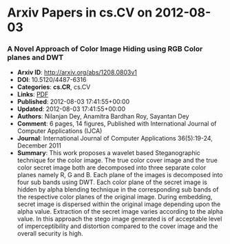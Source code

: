 # Arxiv Papers in cs.CV on 2012-08-03
### A Novel Approach of Color Image Hiding using RGB Color planes and DWT
- **Arxiv ID**: http://arxiv.org/abs/1208.0803v1
- **DOI**: 10.5120/4487-6316
- **Categories**: **cs.CR**, cs.CV
- **Links**: [PDF](http://arxiv.org/pdf/1208.0803v1)
- **Published**: 2012-08-03 17:41:55+00:00
- **Updated**: 2012-08-03 17:41:55+00:00
- **Authors**: Nilanjan Dey, Anamitra Bardhan Roy, Sayantan Dey
- **Comment**: 6 pages, 14 figures, Published with International Journal of Computer
  Applications (IJCA)
- **Journal**: International Journal of Computer Applications 36(5):19-24,
  December 2011
- **Summary**: This work proposes a wavelet based Steganographic technique for the color image. The true color cover image and the true color secret image both are decomposed into three separate color planes namely R, G and B. Each plane of the images is decomposed into four sub bands using DWT. Each color plane of the secret image is hidden by alpha blending technique in the corresponding sub bands of the respective color planes of the original image. During embedding, secret image is dispersed within the original image depending upon the alpha value. Extraction of the secret image varies according to the alpha value. In this approach the stego image generated is of acceptable level of imperceptibility and distortion compared to the cover image and the overall security is high.



